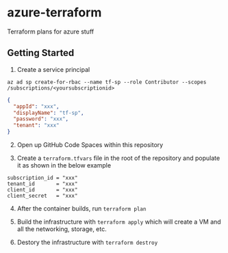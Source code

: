 # azure-terraform
Terraform plans for azure stuff

## Getting Started

1. Create a service principal
```
az ad sp create-for-rbac --name tf-sp --role Contributor --scopes /subscriptions/<yoursubscriptionid>
```

```json
{   
  "appId": "xxx",
  "displayName": "tf-sp",
  "password": "xxx",
  "tenant": "xxx"
}
```

2. Open up GitHub Code Spaces within this repository

3. Create a `terraform.tfvars` file in the root of the repository and populate it as shown in the below example

```
subscription_id = "xxx"
tenant_id       = "xxx"
client_id       = "xxx"
client_secret   = "xxx"
```

4. After the container builds, run `terraform plan`

5. Build the infrastructure with `terraform apply` which will create a VM and all the networking, storage, etc. 

6. Destory the infrastructure with `terraform destroy`